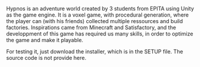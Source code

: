 Hypnos is an adventure world created by 3 students from EPITA using Unity as the game engine.
It is a voxel game, with procedural generation, where the player can (with his friends) collected multiple ressources and build factories.
Inspirations came from Minecraft and Satisfactory, and the developpment of this game has required us many skills, in order to optimize the game 
and make it playable.

For testing it, just download the installer, which is in the SETUP file. The source code is not provide here.
